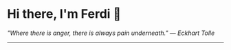 <h1>Hi there, I'm Ferdi 👋</h1>

<p><em>
  "Where there is anger, there is always pain underneath." — Eckhart Tolle
</em></p>

---
